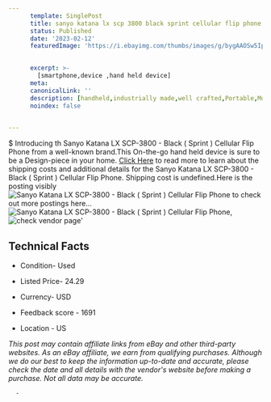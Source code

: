 ```yaml
---
      template: SinglePost
      title: sanyo katana lx scp 3800 black sprint cellular flip phone
      status: Published
      date: '2023-02-12'
      featuredImage: 'https://i.ebayimg.com/thumbs/images/g/bygAAOSw5Iphy0Gn/s-l225.jpg'
       

      excerpt: >-
        [smartphone,device ,hand held device]
      meta:
      canonicalLink: ''
      description: [handheld,industrially made,well crafted,Portable,Mobile,Compact,Convenient,Lightweight,Maneuverable,Man-portable,Miniature,Carriable,Hand-held,Light,Holdable,Transportable,Mobile device,Pocket-sized,On-the-go,Wireless,Cordless,Compact size,Convenient size, smartphone,device ,hand held device]
      noindex: false
      

---
```

$
      Introducing th Sanyo Katana LX SCP-3800 - Black ( Sprint ) Cellular Flip Phone from a well-known brand.This On-the-go hand held device is sure to be a Design-piece in your home. [Click Here](https://www.ebay.com/itm/324523209477?hash=item4b8f173305%3Ag%3AbygAAOSw5Iphy0Gn&mkevt=1&mkcid=1&mkrid=711-53200-19255-0&campid=%253CePNCampaignId%253E&customid=%253CreferenceId%253E&toolid=10049) to read more to learn about the shipping costs and additional details for the Sanyo Katana LX SCP-3800 - Black ( Sprint ) Cellular Flip Phone. Shipping cost is undefined.Here is the posting visibly ![Sanyo Katana LX SCP-3800 - Black ( Sprint ) Cellular Flip Phone](https://i.ebayimg.com/thumbs/images/g/bygAAOSw5Iphy0Gn/s-l225.jpg) to check out more postings here... ![Sanyo Katana LX SCP-3800 - Black ( Sprint ) Cellular Flip Phone](https://i.ebayimg.com/images/g/bygAAOSw5Iphy0Gn/s-l1600.jpg), ![check vendor page](https://origin-galleryplus.ebayimg.com/ws/web/324523209477_2_0_1/225x225.jpg,https://origin-galleryplus.ebayimg.com/ws/web/324523209477_3_0_1/225x225.jpg)'

      

 ## Technical Facts 



     
      

 - Condition- Used 


      

 - Listed Price- 24.29 


      

 - Currency- USD 


      

 - Feedback score - 1691 


      

 - Location - US 


      
      

 *_This post may contain affiliate links from eBay and other third-party websites. As an eBay affiliate, we earn from qualifying purchases. Although we do our best to keep the information up-to-date and accurate, please check the date and all details with the vendor's website before making a purchase. Not all data may be accurate._*




      -
